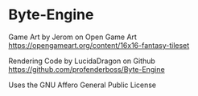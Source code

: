 # Byte-Engine

Game Art by Jerom on Open Game Art
https://opengameart.org/content/16x16-fantasy-tileset

Rendering Code by LucidaDragon on Github
https://github.com/profenderboss/Byte-Engine

Uses the GNU Affero General Public License
